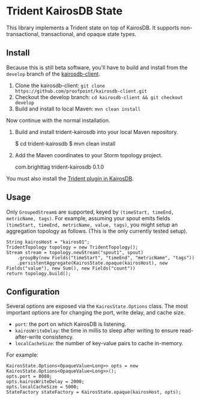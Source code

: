 # Trident KairosDB State

This library implements a Trident state on top of KairosDB. It supports non-transactional,
transactional, and opaque state types.

## Install

Because this is still beta software, you'll have to build and install from the `develop` branch
of the [kairosdb-client](https://github.com/proofpoint/kairosdb-client/tree/develop).

1. Clone the kairosdb-client: `git clone https://github.com/proofpoint/kairosdb-client.git`
2. Checkout the develop branch: `cd kairosdb-client && git checkout develop`
3. Build and install to local Maven: `mvn clean install`

Now continue with the normal installation.

1. Build and install trident-kairosdb into your local Maven repository.

    $ cd trident-kairosdb
    $ mvn clean install

2. Add the Maven coordinates to your Storm topology project.

    <dependency>
        <groupId>com.brighttag</groupId>
        <artifactId>trident-kairosdb</artifactId>
        <version>0.1.0</version>
    </dependency>

You must also install the [Trident plugin in KairosDB](https://github.com/BrightTag/trident-kairosdb-plugin).

## Usage

Only `GroupedStream`s are supported, keyed by `(timeStart, timeEnd, metricName, tags)`.
For example, assuming your spout emits fields `(timeStart, timeEnd, metricName, value, tags)`,
you might setup an aggregation topology as follows. (This is the only currently tested setup).

    String kairosHost = "kairos01";
    TridentTopology topology = new TridentTopology();
    Stream stream = topology.newStream("spout1", spout)
        .groupBy(new Fields("timeStart", "timeEnd", "metricName", "tags"))
        .persistentAggregate(KairosState.opaque(kairosHost), new Fields("value"), new Sum(), new Fields("count"))
    return topology.build();

## Configuration

Several options are exposed via the `KairosState.Options` class. The most important
options are for changing the port, write delay, and cache size.

* `port`: the port on which KairosDB is listening.
* `kairosWriteDelay`: the time in millis to sleep after writing to ensure read-after-write consistency.
* `localCacheSize`: the number of key-value pairs to cache in-memory.

For example:

    KairosState.Options<OpaqueValue<Long>> opts = new KairosState.Options<OpaqueValue<Long>>();
    opts.port = 8080;
    opts.kairosWriteDelay = 2000;
    opts.localCacheSize = 5000;
    StateFactory stateFactory = KairosState.opaque(kairosHost, opts);

